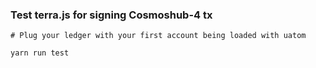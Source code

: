 ### Test terra.js for signing Cosmoshub-4 tx

```
# Plug your ledger with your first account being loaded with uatom

yarn run test
```